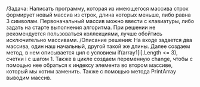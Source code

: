 /Задача: Написать программу, 
которая из имеющегося массива строк формирует новый массив из строк, 
длина которых меньше, либо равна 3 символам. Первоначальный массив можно ввести с клавиатуры, 
либо задать на старте выполнения алгоритма. При решении не рекомендуется пользоваться коллекциями, лучше обойтись исключительно массивами.
/Описание решения: На входе задается два массива, один наш начальный, другой такой же длины. Далее создаем метод, в нем описывается цил с условием 
if(array1[i].Length <= 3), счетки i c шагом 1. Также в цикле создаем переменную change, чтобы с помощью нее обраться к индексу элемента во втором массиве, 
который мы хотим заменить. Также с помощью метода PrintArray выводим массив. 
